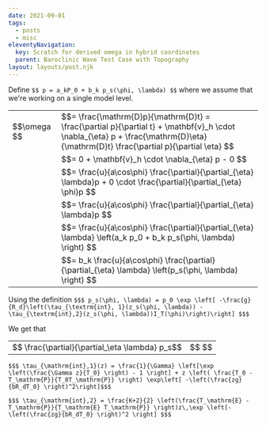 ```yaml
---
date: 2021-09-01
tags:
  - posts
  - misc
eleventyNavigation:
  key: Scratch for derived omega in hybrid coordinates
  parent: Baroclinic Wave Test Case with Topography
layout: layouts/post.njk
---
```



Define `$$ p = a_kP_0 + b_k p_s(\phi, \lambda) $$`
where we assume that we're working on a single model level.

<table class="eqn">
  <tr>
    <td>$$\omega $$</td><td>$$= \frac{\mathrm{D}p}{\mathrm{D}t} = \frac{\partial p}{\partial t} + \mathbf{v}_h \cdot \nabla_{\eta} p + \frac{\mathrm{D}\eta}{\mathrm{D}t} \frac{\partial p}{\partial \eta} $$</td>
  </tr>
  <tr>
    <td></td><td>$$=  0 + \mathbf{v}_h \cdot \nabla_{\eta} p - 0 $$</td>
  </tr>
  <tr>
    <td></td><td>$$=  \frac{u}{a\cos\phi} \frac{\partial}{\partial_{\eta} \lambda}p + 0 \cdot \frac{\partial}{\partial_{\eta} \phi}p  $$</td>
  </tr>
  <tr>
    <td></td><td>$$=  \frac{u}{a\cos\phi} \frac{\partial}{\partial_{\eta} \lambda}p   $$</td>
  </tr>
  <tr>
    <td></td><td>$$=  \frac{u}{a\cos\phi} \frac{\partial}{\partial_{\eta} \lambda} \left(a_k p_0 + b_k p_s(\phi, \lambda) \right)   $$</td>
  </tr>
  <tr>
    <td></td><td>$$=  b_k \frac{u}{a\cos\phi} \frac{\partial}{\partial_{\eta} \lambda} \left(p_s(\phi, \lambda) \right)   $$</td>
  </tr>
</table>


Using the definition `$$$ p_s(\phi, \lambda) = p_0 \exp \left[ -\frac{g}{R_d}\left(\tau_{\textrm{int}, 1}(z_s(\phi, \lambda)) - \tau_{\textrm{int},2}(z_s(\phi, \lambda))I_T(\phi)\right)\right] $$$`

We get that 
<table class="eqn">
  <tr>
    <td>$$ \frac{\partial}{\partial_\eta \lambda} p_s$$</td><td>$$ $$</td>
  </tr>
</table>



`$$$ \tau_{\mathrm{int},1}(z) = \frac{1}{\Gamma} \left[\exp \left(\frac{\Gamma z}{T_0} \right) - 1 \right] + z \left( \frac{T_0 - T_\mathrm{P}}{T_0T_\mathrm{P}} \right) \exp\left[ -\left(\frac{zg}{bR_dT_0} \right)^2\right]$$$`

`$$$ \tau_{\mathrm{int},2} = \frac{K+2}{2} \left(\frac{T_\mathrm{E} - T_\mathrm{P}}{T_\mathrm{E} T_\mathrm{P}} \right)z\,\exp \left[-\left(\frac{zg}{bR_dT_0} \right)^2 \right] $$$`






